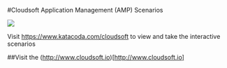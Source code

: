 #Cloudsoft Application Management (AMP) Scenarios

[![](http://shields.katacoda.com/katacoda/cloudsoft/count.svg)](https://www.katacoda.com/cloudsoft "Get your profile on Katacoda.com")

Visit https://www.katacoda.com/cloudsoft to view and take the interactive scenarios

##Visit the (http://www.cloudsoft.io)[http://www.cloudsoft.io]

